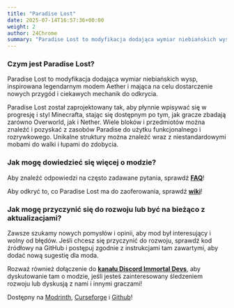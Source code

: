 ```yaml
---
title: "Paradise Lost"
date: 2025-07-14T16:57:36+00:00
weight: 2
author: 24Chrome
summary: "Paradise Lost to modyfikacja dodająca wymiar niebiańskich wysp, inspirowana legendarnym modem Aether i mająca na celu dostarczenie nowych przygód i ciekawych mechanik do odkrycia."
---
```


### Czym jest Paradise Lost?

Paradise Lost to modyfikacja dodająca wymiar niebiańskich wysp, inspirowana legendarnym modem Aether i mająca na celu dostarczenie nowych przygód i ciekawych mechanik do odkrycia. 

Paradise Lost został zaprojektowany tak, aby płynnie wpisywać się w progresję i styl Minecrafta, stając się dostępnym po tym, jak gracze zbadają zarówno Overworld, jak i Nether. Wiele bloków i przedmiotów można znaleźć i pozyskać z zasobów Paradise do użytku funkcjonalnego i rozrywkowego. Unikalne struktury można znaleźć wraz z niestandardowymi mobami do walki i łupami do zdobycia.

### Jak mogę dowiedzieć się więcej o modzie?

Aby znaleźć odpowiedzi na często zadawane pytania, sprawdź **[FAQ](/pl/faq/)**!

Aby odkryć to, co Paradise Lost ma do zaoferowania, sprawdź **[wiki](/pl/wiki/paradise-lost/)**!

### Jak mogę przyczynić się do rozwoju lub być na bieżąco z aktualizacjami?

Zawsze szukamy nowych pomysłów i opinii, aby mod był interesujący i wolny od błędów. Jeśli chcesz się przyczynić do rozwoju, sprawdź kod źródłowy na GitHub i postępuj zgodnie z instrukcjami tam zawartymi, aby dodać nową sugestię dla moda.

Rozważ również dołączenie do **[kanału Discord Immortal Devs](https://discord.com/invite/TvuNtNYEvr)**, aby dyskutowanie tam o modzie, jeśli jesteś zainteresowany śledzeniem rozwoju lub dyskusją z nami i innymi graczami!

Dostępny na [Modrinth](https://modrinth.com/mod/paradise-lost), [Curseforge](https://www.curseforge.com/minecraft/mc-mods/paradise-lost) i [Github](https://github.com/devs-immortal/Paradise-Lost/releases)!